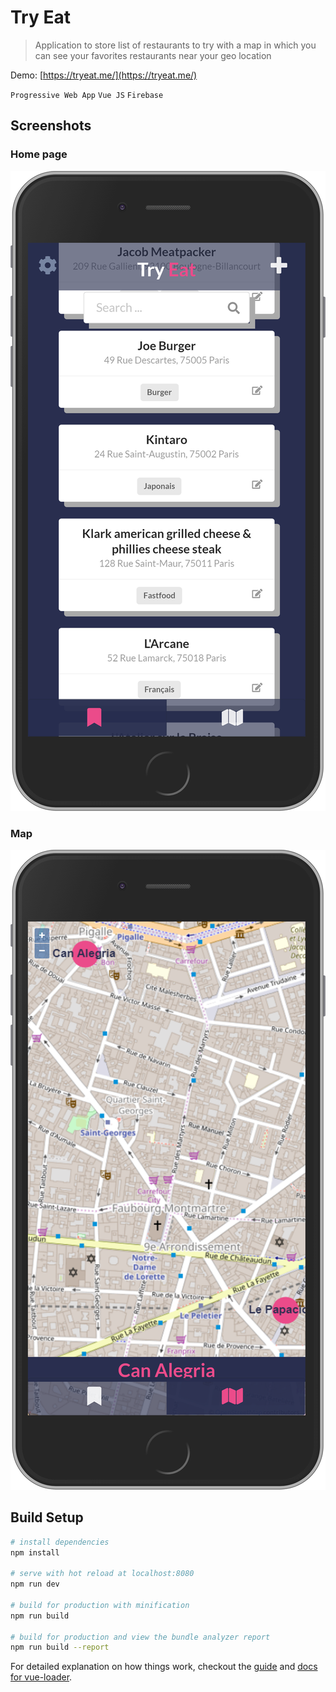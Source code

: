 # Try Eat

> Application to store list of restaurants to try with a map in which you can see your favorites restaurants near your geo location

Demo: [https://tryeat.me/](https://tryeat.me/)

`Progressive Web App` `Vue JS` `Firebase`

## Screenshots

### Home page

![](https://github.com/ismailnguyen/TryEat/raw/master/screenshots/home.png)

### Map

![](https://github.com/ismailnguyen/TryEat/raw/master/screenshots/map.png)


## Build Setup

``` bash
# install dependencies
npm install

# serve with hot reload at localhost:8080
npm run dev

# build for production with minification
npm run build

# build for production and view the bundle analyzer report
npm run build --report
```

For detailed explanation on how things work, checkout the [guide](http://vuejs-templates.github.io/webpack/) and [docs for vue-loader](http://vuejs.github.io/vue-loader).
